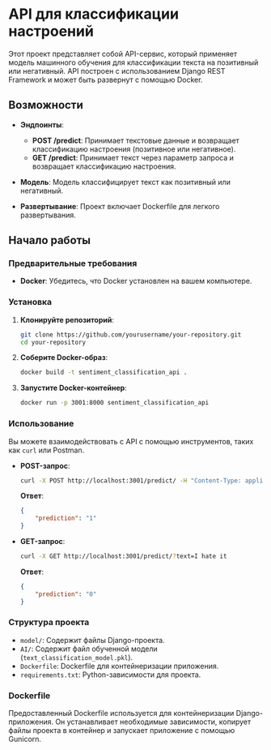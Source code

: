# API для классификации настроений

Этот проект представляет собой API-сервис, который применяет модель машинного обучения для классификации текста на позитивный или негативный. API построен с использованием Django REST Framework и может быть развернут с помощью Docker.

## Возможности

- **Эндпоинты**:
  - **POST /predict**: Принимает текстовые данные и возвращает классификацию настроения (позитивное или негативное).
  - **GET /predict**: Принимает текст через параметр запроса и возвращает классификацию настроения.

- **Модель**: Модель классифицирует текст как позитивный или негативный.

- **Развертывание**: Проект включает Dockerfile для легкого развертывания.

## Начало работы

### Предварительные требования

- **Docker**: Убедитесь, что Docker установлен на вашем компьютере.

### Установка

1. **Клонируйте репозиторий**:

   ```bash
   git clone https://github.com/yourusername/your-repository.git
   cd your-repository
   ```

2. **Соберите Docker-образ**:

   ```bash
   docker build -t sentiment_classification_api .
   ```

3. **Запустите Docker-контейнер**:

   ```bash
   docker run -p 3001:8000 sentiment_classification_api
   ```

### Использование

Вы можете взаимодействовать с API с помощью инструментов, таких как `curl` или Postman.

- **POST-запрос**:

  ```bash
  curl -X POST http://localhost:3001/predict/ -H "Content-Type: application/json" -d "{\"text\": \"I love it\"}"
  ```

  **Ответ**:

  ```json
  {
      "prediction": "1"
  }
  ```

- **GET-запрос**:

  ```bash
  curl -X GET http://localhost:3001/predict/?text=I hate it
  ```

  **Ответ**:

  ```json
  {
      "prediction": "0"
  }
  ```

### Структура проекта

- `model/`: Содержит файлы Django-проекта.
- `AI/`: Содержит файл обученной модели (`text_classification_model.pkl`).
- `Dockerfile`: Dockerfile для контейнеризации приложения.
- `requirements.txt`: Python-зависимости для проекта.

### Dockerfile

Предоставленный Dockerfile используется для контейнеризации Django-приложения. Он устанавливает необходимые зависимости, копирует файлы проекта в контейнер и запускает приложение с помощью Gunicorn.
